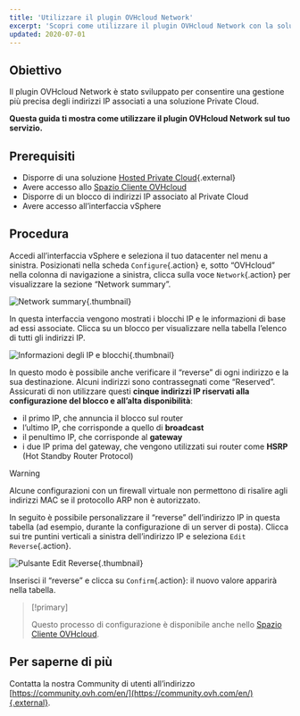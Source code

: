 ```yaml
---
title: 'Utilizzare il plugin OVHcloud Network'
excerpt: 'Scopri come utilizzare il plugin OVHcloud Network con la soluzione Private Cloud'
updated: 2020-07-01
---
```


## Obiettivo

Il plugin OVHcloud Network è stato sviluppato per consentire una gestione più precisa degli indirizzi IP associati a una soluzione Private Cloud.

**Questa guida ti mostra come utilizzare il plugin OVHcloud Network sul tuo servizio.**

## Prerequisiti

- Disporre di una soluzione [Hosted Private Cloud](https://www.ovhcloud.com/it/enterprise/products/hosted-private-cloud/){.external}
- Avere accesso allo [Spazio Cliente OVHcloud](https://www.ovh.com/auth/?action=gotomanager&from=https://www.ovh.it/&ovhSubsidiary=it)
- Disporre di un blocco di indirizzi IP associato al Private Cloud
- Avere accesso all’interfaccia vSphere

## Procedura

Accedi all’interfaccia vSphere e seleziona il tuo datacenter nel menu a sinistra. Posizionati nella scheda `Configure`{.action} e, sotto “OVHcloud” nella colonna di navigazione a sinistra, clicca sulla voce `Network`{.action} per visualizzare la sezione “Network summary”.

![Network summary](images/ovhcloudplugin_01.png){.thumbnail}

In questa interfaccia vengono mostrati i blocchi IP e le informazioni di base ad essi associate. Clicca su un blocco per visualizzare nella tabella l’elenco di tutti gli indirizzi IP.

![Informazioni degli IP e blocchi](images/ovhcloudplugin_02.png){.thumbnail}

In questo modo è possibile anche verificare il “reverse” di ogni indirizzo e la sua destinazione. Alcuni indirizzi sono contrassegnati come “Reserved”. Assicurati di non utilizzare questi **cinque indirizzi IP riservati alla configurazione del blocco e all’alta disponibilità**:

- il primo IP, che annuncia il blocco sul router
- l’ultimo IP, che corrisponde a quello di **broadcast**
- il penultimo IP, che corrisponde al **gateway**
- i due IP prima del gateway, che vengono utilizzati sui router come **HSRP** (Hot Standby Router Protocol)

> [!warning]
> Alcune configurazioni con un firewall virtuale non permettono di risalire agli indirizzi MAC se il protocollo ARP non è autorizzato.
>

In seguito è possibile personalizzare il “reverse” dell’indirizzo IP in questa tabella (ad esempio, durante la configurazione di un server di posta). Clicca sui tre puntini verticali a sinistra dell’indirizzo IP e seleziona `Edit Reverse`{.action}.

![Pulsante Edit Reverse](images/ovhcloudplugin_03.png){.thumbnail}

Inserisci il “reverse” e clicca su `Confirm`{.action}: il nuovo valore apparirà nella tabella.

> [!primary]
>
> Questo processo di configurazione è disponibile anche nello [Spazio Cliente OVHcloud](https://www.ovh.com/auth/?action=gotomanager&from=https://www.ovh.it/&ovhSubsidiary=it). 
> 

## Per saperne di più

Contatta la nostra Community di utenti all’indirizzo [https://community.ovh.com/en/](https://community.ovh.com/en/){.external}.
